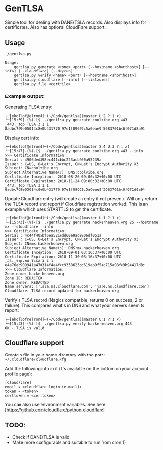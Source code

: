 # GenTLSA

Simple tool for dealing with DANE/TSLA records. Also displays info for certificates. Also has optional CloudFlare support. 

## Usage
```
./gentlsa.py

Usage:
    gentlsa.py generate <zone> <port> [--hostname <shorthost>] [--info] [--cloudflare] [--dryrun]
    gentlsa.py verify <name> <port> [--hostname <shorthost>]
    gentlsa.py cloudflare [--info] [--listzones]
    gentlsa.py file <certfile>
```

### Example output:

Generating TLSA entry:

```
┌─[ekollof@elrond]─(~/Code/gentlsa)(master U:2 ?:1 ✗)
└─[15:39]-(%)-[$] ./gentlsa.py generate coolvibe.org 443
_443._tcp TLSA 3 1 1 8adbc769e05014c8e0b431770f97e1f09659c5a6eae9f5683701bc6f071d8a94
```
Display cert info:
```
┌─[ekollof@elrond]─(~/Code/gentlsa)(master S:4 U:3 ?:1 ✗)
└─[15:47]-(%)-[$] ./gentlsa.py generate coolvibe.org 443 --info
>>> Certificate Information:
Serial : 4906ded898ec441cbbc223acb960a95239a
Issuer : C=US, O=Let's Encrypt, CN=Let's Encrypt Authority X3
Subject: CN=coolvibe.org
Subject Alternative Name(s): DNS:coolvibe.org
Certificate Inception:  2018-08-26 09:00:32+00:00 UTC
Certificate Expiration: 2018-11-24 09:00:32+00:00 UTC
_443._tcp TLSA 3 1 1 8adbc769e05014c8e0b431770f97e1f09659c5a6eae9f5683701bc6f071d8a94

```
Update Cloudflare entry (will create an entry if not present). Will only return the TLSA record and report if Cloudflare
registration worked. This is an example which uses STARTTLS to get the certificate.
```
┌─[ekollof@elrond]─(~/Code/gentlsa)(master U:1 ?:1 ✗)
└─[15:43]-(%)-[$] ./gentlsa.py generate hackerheaven.org 25 --hostname mx --cloudflare --info  
>>> Certificate Information:
Serial : 4c44f405bf6ea521edd60e9ad9806df051a
Issuer : C=US, O=Let's Encrypt, CN=Let's Encrypt Authority X3
Subject: CN=mx.hackerheaven.org
Subject Alternative Name(s): DNS:mx.hackerheaven.org
Certificate Inception:  2018-09-01 03:16:37+00:00 UTC
Certificate Expiration: 2018-11-30 03:16:37+00:00 UTC
_25._tcp.mx TLSA 3 1 1 e4a76ab909941a470314f4a4fcc9338623dd619ab9f5ac715a08fe9b94417d8c
>>> Cloudflare Information:
Zone name: hackerheaven.org
Zone ID: REDACTED
Zone owner: REDACTED
Name servers: ['isla.ns.cloudflare.com', 'jake.ns.cloudflare.com']
Cloudflare: TLSA record updated for hackerheaven.org
```

Verify a TLSA record (Nagios compatible, returns 0 on success, 2 on failure). This compares what's in DNS and what your servers seem to report:
```
┌─[ekollof@elrond]─(~/Code/gentlsa)(master U:1 ?:1 ✗)
└─[15:43]-(%)-[$] ./gentlsa.py verify hackerheaven.org 443
OK - TLSA is valid
```

## Cloudflare support

Create a file in your home directory with the path: `~/.cloudflare/cloudflare.cfg`

Add the following info in it (it's available on the bottom on your account profile page):

```
[CloudFlare]
email = <cloudflare login (e-mail)>
token = <token>
certtoken = <certtoken>

```

You can also use environment variables. See here: [https://github.com/cloudflare/python-cloudflare]

## TODO:

* Check if DANE/TLSA is valid
* Make more configurable and suitable to run from cron(1)

 


